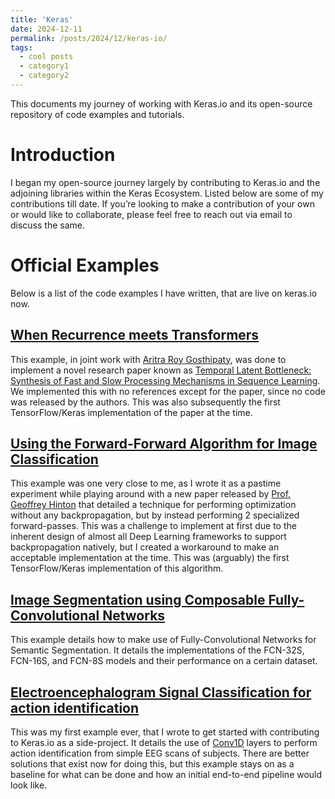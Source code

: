```yaml
---
title: 'Keras'
date: 2024-12-11
permalink: /posts/2024/12/keras-io/
tags:
  - cool posts
  - category1
  - category2
---
```


This documents my journey of working with Keras.io and its open-source repository of code examples and tutorials.

# Introduction

I began my open-source journey largely by contributing to Keras.io and the adjoining libraries within the Keras Ecosystem. Listed below are some of my contributions till date. If you’re looking to make a contribution of your own or would like to collaborate, please feel free to reach out via email to discuss the same.

# Official Examples

Below is a list of the code examples I have written, that are live on keras.io now.

## [When Recurrence meets Transformers](https://keras.io/examples/vision/temporal_latent_bottleneck)

This example, in joint work with [Aritra Roy Gosthipaty](https://arig23498.github.io/), was done to implement a novel research paper known as [Temporal Latent Bottleneck: Synthesis of Fast and Slow Processing Mechanisms in Sequence Learning](https://arxiv.org/abs/2205.14794). We implemented this with no references except for the paper, since no code was released by the authors. This was also subsequently the first TensorFlow/Keras implementation of the paper at the time.

## [Using the Forward-Forward Algorithm for Image Classification](https://keras.io/examples/vision/forwardforward)

This example was one very close to me, as I wrote it as a pastime experiment while playing around with a new paper released by [Prof. Geoffrey Hinton](https://www.cs.toronto.edu/~hinton/) that detailed a technique for performing optimization without any backpropagation, but by instead performing 2 specialized forward-passes. This was a challenge to implement at first due to the inherent design of almost all Deep Learning frameworks to support backpropagation natively, but I created a workaround to make an acceptable implementation at the time. This was (arguably) the first TensorFlow/Keras implementation of this algorithm.

## [Image Segmentation using Composable Fully-Convolutional Networks](https://keras.io/examples/vision/fully_convolutional_network/)

This example details how to make use of Fully-Convolutional Networks for Semantic Segmentation. It details the implementations of the FCN-32S, FCN-16S, and FCN-8S models and their performance on a certain dataset.

## [Electroencephalogram Signal Classification for action identification](https://keras.io/examples/timeseries/eeg_signal_classification/)

This was my first example ever, that I wrote to get started with contributing to Keras.io as a side-project. It details the use of [Conv1D](https://keras.io/api/layers/convolution_layers/convolution1d/) layers to perform action identification from simple EEG scans of subjects. There are better solutions that exist now for doing this, but this example stays on as a baseline for what can be done and how an initial end-to-end pipeline would look like.